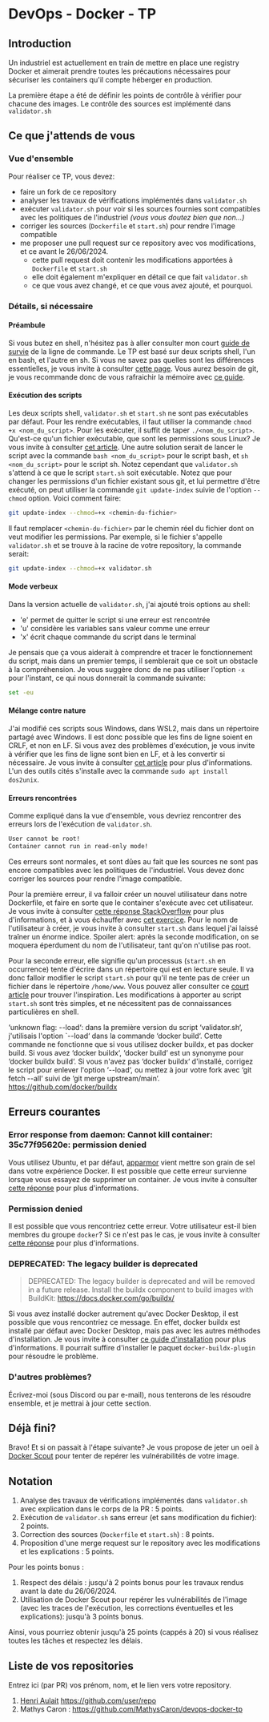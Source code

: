 # DevOps - Docker - TP

## Introduction

Un industriel est actuellement en train de mettre en place une registry Docker et aimerait prendre toutes les précautions nécessaires pour sécuriser les containers qu'il compte héberger en production.

La première étape a été de définir les points de contrôle à vérifier pour chacune des images. Le contrôle des sources est implémenté dans `validator.sh`

## Ce que j'attends de vous

### Vue d'ensemble

Pour réaliser ce TP, vous devez:

- faire un fork de ce repository
- analyser les travaux de vérifications implémentés dans `validator.sh`
- exécuter `validator.sh` pour voir si les sources fournies sont compatibles avec les politiques de l'industriel *(vous vous doutez bien que non...)*
- corriger les sources (`Dockerfile` et `start.sh`) pour rendre l'image compatible
- me proposer une pull request sur ce repository avec vos modifications, et ce avant le 26/06/2024.
  - cette pull request doit contenir les modifications apportées à `Dockerfile` et `start.sh`
  - elle doit également m'expliquer en détail ce que fait `validator.sh`
  - ce que vous avez changé, et ce que vous avez ajouté, et pourquoi.

### Détails, si nécessaire

#### Préambule

Si vous butez en shell, n'hésitez pas à aller consulter mon court [guide de survie](https://gounthar.github.io/cours-devops-docker/main/#/ligne_de_commande) de la ligne de commande.
Le TP est basé sur deux scripts shell, l'un en bash, et l'autre en sh.
Si vous ne savez pas quelles sont les différences essentielles, je vous invite à consulter [cette page](https://www.delftstack.com/fr/howto/linux/sh-and-bash/).
Vous aurez besoin de git, je vous recommande donc de vous rafraichir la mémoire avec [ce guide](https://gounthar.github.io/cours-devops-docker/main/#/git).

#### Exécution des scripts

Les deux scripts shell, `validator.sh` et `start.sh` ne sont pas exécutables par défaut.
Pour les rendre exécutables, il faut utiliser la commande `chmod +x <nom_du_script>`.
Pour les exécuter, il suffit de taper `./<nom_du_script>`.
Qu'est-ce qu'un fichier exécutable, que sont les permissions sous Linux? Je vous invite à consulter [cet article](https://doc.ubuntu-fr.org/permissions).
Une autre solution serait de lancer le script avec la commande `bash <nom_du_script>` pour le script bash, et `sh <nom_du_script>` pour le script sh.
Notez cependant que `validator.sh` s'attend à ce que le script `start.sh` soit exécutable.
Notez que pour changer les permissions d'un fichier existant sous git, et lui permettre d'être exécuté, on peut utiliser la commande `git update-index` suivie de l'option `--chmod` option.
Voici comment faire:

```bash
git update-index --chmod=+x <chemin-du-fichier>
```

Il faut remplacer `<chemin-du-fichier>` par le chemin réel du fichier dont on veut modifier les permissions.
Par exemple, si le fichier s'appelle `validator.sh` et se trouve à la racine de votre repository, la commande serait:

```bash
git update-index --chmod=+x validator.sh
```

#### Mode verbeux

Dans la version actuelle de `validator.sh`, j'ai ajouté trois options au shell:
- 'e' permet de quitter le script si une erreur est rencontrée
- 'u' considère les variables sans valeur comme une erreur
- 'x' écrit chaque commande du script dans le terminal

Je pensais que ça vous aiderait à comprendre et tracer le fonctionnement du script, mais dans un premier temps, il semblerait que ce soit un obstacle à la compréhension.
Je vous suggère donc de ne pas utiliser l'option `-x` pour l'instant, ce qui nous donnerait la commande suivante:

```bash
set -eu
```

#### Mélange contre nature

J'ai modifié ces scripts sous Windows, dans WSL2, mais dans un répertoire partagé avec Windows.
Il est donc possible que les fins de ligne soient en CRLF, et non en LF.
Si vous avez des problèmes d'exécution, je vous invite à vérifier que les fins de ligne sont bien en LF, et à les convertir si nécessaire.
Je vous invite à consulter [cet article](https://www.cyberciti.biz/faq/howto-unix-linux-convert-dos-newlines-cr-lf-unix-text-format/) pour plus d'informations.
L'un des outils cités s'installe avec la commande `sudo apt install dos2unix`.

#### Erreurs rencontrées

Comme expliqué dans la vue d'ensemble, vous devriez rencontrer des erreurs lors de l'exécution de `validator.sh`.

```bash
User cannot be root!
Container cannot run in read-only mode!
```

Ces erreurs sont normales, et sont dûes au fait que les sources ne sont pas encore compatibles avec les politiques de l'industriel.
Vous devez donc corriger les sources pour rendre l'image compatible.

Pour la première erreur, il va falloir créer un nouvel utilisateur dans notre Dockerfile, et faire en sorte que le container s'exécute avec cet utilisateur.
Je vous invite à consulter [cette réponse StackOverflow](https://stackoverflow.com/a/27703359/2938320) pour plus d'informations, et à vous échauffer avec [cet exercice](https://redhatgov.io/workshops/security_containers/exercise1.2/).
Pour le nom de l'utilisateur à créer, je vous invite à consulter `start.sh` dans lequel j'ai laissé traîner un énorme indice.
Spoiler alert: après la seconde modification, on se moquera éperdument du nom de l'utilisateur, tant qu'on n'utilise pas root.

Pour la seconde erreur, elle signifie qu'un processus (`start.sh` en occurrence) tente d'écrire dans un répertoire qui est en lecture seule.
Il va donc falloir modifier le script `start.sh` pour qu'il ne tente pas de créer un fichier dans le répertoire `/home/www`.
Vous pouvez aller consulter ce [court article](https://projectatomic.io/blog/2015/12/making-docker-images-write-only-in-production/) pour trouver l'inspiration. Les modifications à apporter au script `start.sh` sont très simples, et ne nécessitent pas de connaissances particulières en shell.

‘unknown flag: --load‘: dans la première version du script ‘validator.sh‘, j'utilisais l'option `--load‘ dans la commande ‘docker build‘.
Cette commande ne fonctionne que si vous utilisez docker buildx, et pas docker build. Si vous avez ‘docker buildx‘, ‘docker build‘ est un synonyme pour ‘docker buildx build‘.
Si vous n'avez pas ‘docker buildx‘ d'installé, corrigez le script pour enlever l'option ‘--load‘, ou mettez à jour votre fork avec ‘git fetch --all‘ suivi de ‘git merge upstream/main‘.
https://github.com/docker/buildx

## Erreurs courantes

### Error response from daemon: Cannot kill container: 35c77f95620e: permission denied

Vous utilisez Ubuntu, et par défaut, [apparmor](https://guide.ubuntu-fr.org/14.04/server/apparmor.html) vient mettre son grain de sel dans votre expérience Docker.
Il est possible que cette erreur survienne lorsque vous essayez de supprimer un container.
Je vous invite à consulter [cette réponse](https://forums.docker.com/t/can-not-stop-docker-container-permission-denied-error/41142/7) pour plus d'informations.

### Permission denied

Il est possible que vous rencontriez cette erreur. Votre utilisateur est-il bien membres du groupe `docker`? Si ce n'est pas le cas, je vous invite à consulter [cette réponse](https://askubuntu.com/a/477554/1098270) pour plus d'informations.

### DEPRECATED: The legacy builder is deprecated

> DEPRECATED: The legacy builder is deprecated and will be removed in a future release.
Install the buildx component to build images with BuildKit:
https://docs.docker.com/go/buildx/

Si vous avez installé docker autrement qu'avec Docker Desktop, il est possible que vous rencontriez ce message.
En effet, docker buildx est installé par défaut avec Docker Desktop, mais pas avec les autres méthodes d'installation.
Je vous invite à consulter [ce guide d'installation](https://docs.docker.com/engine/install/ubuntu/) pour plus d'informations.
Il pourrait suffire d'installer le paquet `docker-buildx-plugin` pour résoudre le problème.

### D'autres problèmes?

Écrivez-moi (sous Discord ou par e-mail), nous tenterons de les résoudre ensemble, et je mettrai à jour cette section.

## Déjà fini?

Bravo! Et si on passait à l'étape suivante?
Je vous propose de jeter un oeil à [Docker Scout](https://docs.docker.com/scout/) pour tenter de repérer les vulnérabilités de votre image.

## Notation

1. Analyse des travaux de vérifications implémentés dans `validator.sh` avec explication dans le corps de la PR : 5 points.
2. Exécution de `validator.sh` sans erreur (et sans modification du fichier): 2 points.
3. Correction des sources (`Dockerfile` et `start.sh`) : 8 points.
4. Proposition d'une merge request sur le repository avec les modifications et les explications : 5 points.

Pour les points bonus :  
1. Respect des délais : jusqu'à 2 points bonus pour les travaux rendus avant la date du 26/06/2024.
2. Utilisation de Docker Scout pour repérer les vulnérabilités de l'image (avec les traces de l'exécution, les corrections éventuelles et les explications): jusqu'à 3 points bonus.

Ainsi, vous pourriez obtenir jusqu'à 25 points (cappés à 20) si vous réalisez toutes les tâches et respectez les délais.

## Liste de vos repositories

Entrez ici (par PR) vos prénom, nom, et le lien vers votre repository.

1. [Henri Aulait](https://github.com/user/repo) https://github.com/user/repo
2. Mathys Caron : https://github.com/MathysCaron/devops-docker-tp

